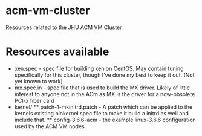 acm-vm-cluster
==============

Resources related to the JHU ACM VM Cluster

Resources available
==============

* xen.spec - spec file for building xen on CentOS.  May contain tuning specifically for this cluster, though I've done my best to keep it out. (Not yet known to work)
* mx.spec.in - spec file that is used to build the MX driver.  Likely of little interest to anyone not in the ACm as MX is the driver for a now-obsolete PCI-x fiber card
* kernel/
** patch-1-mkinitrd.patch - A patch which can be applied to the kernels existing binkernel.spec file to make it build a initrd as well and include that.
** config-3.6.6-acm - the example linux-3.6.6 configuration used by the ACM VM nodes.
